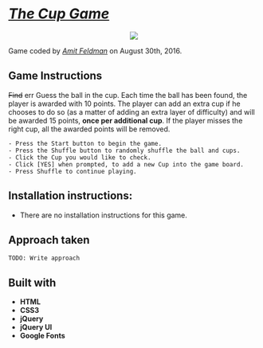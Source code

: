 # [*The Cup Game*](http://icsvortex666.github.io/The-Cup-Game/)

<p align="center">
  <img src="http://icsvortex666.github.io/The-Cup-Game/assets/img/screenshot.png"/>
</p>

Game coded by [*Amit Feldman*](https://www.twitter.com/amityofbodom) on August 30th, 2016.

## Game Instructions

~~Find~~ err Guess the ball in the cup.
Each time the ball has been found, the player is awarded with 10 points. The player can add an extra cup if he chooses to do so (as a matter of adding an extra layer of difficulty) and will be awarded 15 points, **once per additional cup**. If the player misses the right cup, all the awarded points will be removed.

```
- Press the Start button to begin the game.
- Press the Shuffle button to randomly shuffle the ball and cups.
- Click the Cup you would like to check.
- Click [YES] when prompted, to add a new Cup into the game board.
- Press Shuffle to continue playing.
```

## Installation instructions:
- There are no installation instructions for this game.

## Approach taken

```
TODO: Write approach
```

## Built with
- **HTML**
- **CSS3**
- **jQuery**
- **jQuery UI**
- **Google Fonts**

